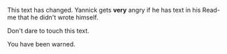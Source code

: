 This text has changed. Yannick gets ****very**** angry if he has text in his Read-me that he didn't wrote himself.

Don't dare to touch this text.

You have been warned.
